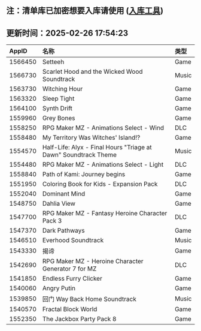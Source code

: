 ## 注：清单库已加密想要入库请使用 ([入库工具](https://github.com/BlankTMing/ManifestAutoUpdate/releases))

## 更新时间：2025-02-26 17:54:23
| AppID | 名称 | 类型  |
| :-------------------- | :----------------------------- | :----------- |
| 1566450 | Setteeh| Game |
| 1566730 | Scarlet Hood and the Wicked Wood Soundtrack| Music |
| 1563730 | Witching Hour| Game |
| 1563320 | Sleep Tight| Game |
| 1564100 | Synth Drift| Game |
| 1559960 | Grey Bones| Game |
| 1558250 | RPG Maker MZ - Animations Select - Wind| DLC |
| 1558480 | My Territory Was Witches' Island!?| Game |
| 1554570 | Half-Life: Alyx - Final Hours "Triage at Dawn" Soundtrack Theme| Music |
| 1554480 | RPG Maker MZ - Animations Select - Light| DLC |
| 1558840 | Path of Kami: Journey begins| Game |
| 1551950 | Coloring Book for Kids - Expansion Pack| DLC |
| 1552040 | Dominant Mind| Game |
| 1548750 | Dahlia View| Game |
| 1547700 | RPG Maker MZ - Fantasy Heroine Character Pack 3| DLC |
| 1547370 | Dark Pathways| Game |
| 1546510 | Everhood Soundtrack| Music |
| 1543330 | 揭谛| Game |
| 1542690 | RPG Maker MZ - Heroine Character Generator 7 for MZ| DLC |
| 1541850 | Endless Furry Clicker| Game |
| 1540060 | Angry Putin| Game |
| 1539850 | 回门 Way Back Home Soundtrack| Music |
| 1540570 | Fractal Block World| Game |
| 1552350 | The Jackbox Party Pack 8| Game |
